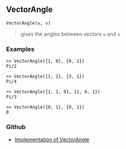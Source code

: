 ## VectorAngle

```
VectorAngle(u, v)
```

> gives the angles between vectors `u` and `v`

### Examples

```
>> VectorAngle({1, 0}, {0, 1})
Pi/2

>> VectorAngle({1, 2}, {3, 1})
Pi/4

>> VectorAngle({1, 1, 0}, {1, 0, 1})
Pi/3

>> VectorAngle({0, 1}, {0, 1})
0
```

### Github

* [Implementation of VectorAngle](https://github.com/axkr/symja_android_library/blob/master/symja_android_library/matheclipse-core/src/main/java/org/matheclipse/core/builtin/LinearAlgebra.java#L4494) 
